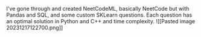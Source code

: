 
I've gone through and created NeetCodeML, basically NeetCode but with Pandas and SQL, and some custom SKLearn questions. 
Each question has an optimal solution in Python and C++ and time complexity. 
![[Pasted image 20231217122700.png]]


